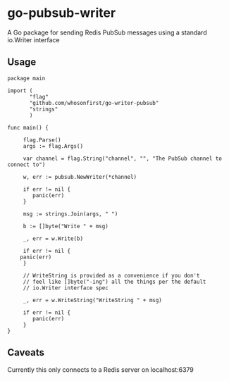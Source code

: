 # go-pubsub-writer

A Go package for sending Redis PubSub messages using a standard io.Writer interface

## Usage

```
package main

import (
       "flag"
       "github.com/whosonfirst/go-writer-pubsub"
       "strings"
       )

func main() {

     flag.Parse()
     args := flag.Args()

     var channel = flag.String("channel", "", "The PubSub channel to connect to")

     w, err := pubsub.NewWriter(*channel)

     if err != nil {
     	panic(err)
     }

     msg := strings.Join(args, " ")

     b := []byte("Write " + msg)

     _, err = w.Write(b)

     if err != nil {
   	panic(err)
     }
	
     // WriteString is provided as a convenience if you don't
     // feel like []byte("-ing") all the things per the default
     // io.Writer interface spec

     _, err = w.WriteString("WriteString " + msg)

     if err != nil {
     	panic(err)
     }     
}
```

## Caveats

Currently this only connects to a Redis server on localhost:6379
